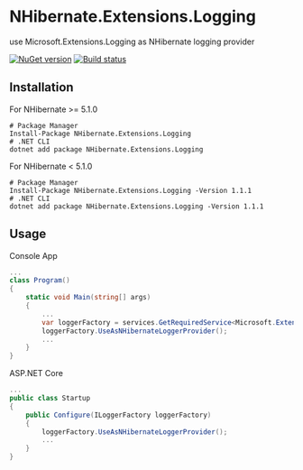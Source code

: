 # NHibernate.Extensions.Logging

use Microsoft.Extensions.Logging as NHibernate logging provider

[![NuGet version](https://img.shields.io/nuget/v/NHibernate.Extensions.Logging.svg?style=flat-square)](https://www.nuget.org/packages/NHibernate.Extensions.Logging/)
[![Build status](https://ci.appveyor.com/api/projects/status/m76t1k6o82g494s3?svg=true)](https://ci.appveyor.com/project/akunzai/nhibernate-extensions-logging)

## Installation

For NHibernate >= 5.1.0

```shell
# Package Manager
Install-Package NHibernate.Extensions.Logging
# .NET CLI
dotnet add package NHibernate.Extensions.Logging
```

For NHibernate < 5.1.0

```shell
# Package Manager
Install-Package NHibernate.Extensions.Logging -Version 1.1.1
# .NET CLI
dotnet add package NHibernate.Extensions.Logging -Version 1.1.1
```

## Usage

Console App

```csharp
...
class Program()
{
    static void Main(string[] args)
    {
        ...
        var loggerFactory = services.GetRequiredService<Microsoft.Extensions.Logging.ILoggerFactory>();
        loggerFactory.UseAsNHibernateLoggerProvider();
        ...
    }
}
```

ASP.NET Core

```csharp
...
public class Startup
{
    public Configure(ILoggerFactory loggerFactory)
    {
        loggerFactory.UseAsNHibernateLoggerProvider();
        ...
    }
}
```
